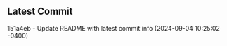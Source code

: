 
## Latest Commit
151a4eb - Update README with latest commit info (2024-09-04 10:25:02 -0400) <Yunxi-Zhou>
